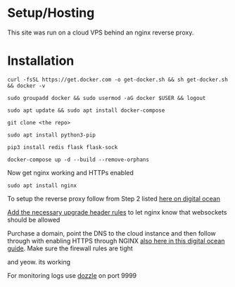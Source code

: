 # Setup/Hosting

This site was run on a cloud VPS behind an nginx reverse proxy.

# Installation

```
curl -fsSL https://get.docker.com -o get-docker.sh && sh get-docker.sh && docker -v
```

```
sudo groupadd docker && sudo usermod -aG docker $USER && logout
```

```
sudo apt update && sudo apt install docker-compose
```

```
git clone <the repo>
```

```
sudo apt install python3-pip
```

```
pip3 install redis flask flask-sock
```

```
docker-compose up -d --build --remove-orphans
```

Now get nginx working and HTTPs enabled

```
sudo apt install nginx
```

To setup the reverse proxy follow from Step 2 listed [here on digital ocean](https://www.digitalocean.com/community/tutorials/how-to-secure-nginx-with-let-s-encrypt-on-ubuntu-18-04#step-2-confirming-nginx-s-configuration)

[Add the necessary upgrade header rules](https://www.serverlab.ca/tutorials/linux/web-servers-linux/how-to-configure-nginx-for-websockets/) to let nginx know that websockets should be allowed

Purchase a domain, point the DNS to the cloud instance and then follow through with enabling HTTPS through NGINX [also here in this digital ocean guide](https://www.digitalocean.com/community/tutorials/how-to-secure-nginx-with-let-s-encrypt-on-ubuntu-18-04#step-2-confirming-nginx-s-configuration). Make sure the firewall rules are tight

and yeow. its working

For monitoring logs use [dozzle](http://localhost:9999) on port 9999